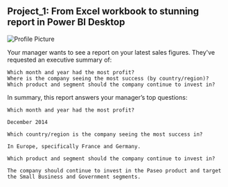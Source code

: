 ## Project_1: From Excel workbook to stunning report in Power BI Desktop

![Profile Picture](https://learn.microsoft.com/en-us/power-bi/create-reports/media/desktop-excel-stunning-report/power-bi-excel-report-service.png#lightbox)

Your manager wants to see a report on your latest sales figures. They've requested an executive summary of:

    Which month and year had the most profit?
    Where is the company seeing the most success (by country/region)?
    Which product and segment should the company continue to invest in?


    

In summary, this report answers your manager’s top questions:

    Which month and year had the most profit?

    December 2014

    Which country/region is the company seeing the most success in?

    In Europe, specifically France and Germany.

    Which product and segment should the company continue to invest in?

    The company should continue to invest in the Paseo product and target the Small Business and Government segments.





